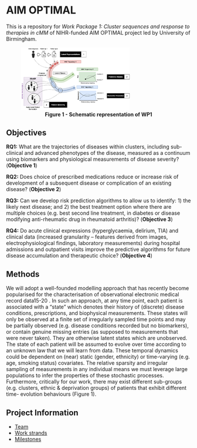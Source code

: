 # AIM OPTIMAL

This is a repository for *Work Package 1: Cluster sequences and response to therapies in cMM* of NIHR-funded AIM OPTIMAL project led by University of Birmingham.

<figure>
<img src="gfx/wp1a.png" alt="Trulli" style="width:70%">
<figcaption align = "center"><b>Figure 1 - Schematic representation of WP1</b></figcaption>
</figure>

## Objectives

**RQ1:** What are the trajectories of diseases within clusters, including sub-clinical and advanced phenotypes of the disease, measured as a continuum using biomarkers and physiological measurements of disease severity? (**Objective 1**)

**RQ2:** Does choice of prescribed medications reduce or increase risk of development of a subsequent disease or complication of an existing disease? (**Objective 2**)

**RQ3:** Can we develop risk prediction algorithms to allow us to identify: 1) the likely next disease; and 2) the best treatment option where there are multiple choices (e.g. best second line treatment, in diabetes or disease modifying anti-rheumatic drug in rheumatoid arthritis)? (**Objective 3**)

**RQ4:** Do acute clinical expressions (hyperglycaemia, delirium, TIA) and clinical data (increased granularity – features derived from images, electrophysiological findings, laboratory measurements) during hospital admissions and outpatient visits improve the predictive algorithms for future disease accumulation and therapeutic choice? (**Objective 4**)

## Methods

We will adopt a well-founded modelling approach that has recently become popularised for the characterisation of observational electronic medical record data15-20 . In such an approach, at any time point, each patient is associated with a “state” which denotes their history of (discrete) disease conditions, prescriptions, and biophysical measurements. These states will only be observed at a finite set of irregularly sampled time points and may be partially observed (e.g. disease conditions recorded but no biomarkers), or contain genuine missing entries (as supposed to measurements that were never taken). They are otherwise latent states which are unobserved. The state of each patient will be assumed to evolve over time according to an unknown law that we will learn from data. These temporal dynamics could be dependent on (near) static (gender, ethnicity) or time-varying (e.g. age, smoking status) covariates. The relative sparsity and irregular sampling of measurements in any individual means we must leverage large populations to infer the properties of these stochastic processes. Furthermore, critically for our work, there may exist different sub-groups (e.g. clusters, ethnic & deprivation groups) of patients that exhibit different time- evolution behaviours (Figure 1).



## Project Information

- [Team](team.md)
- [Work strands](strands.md)
- [Milestones](milestones.md)
